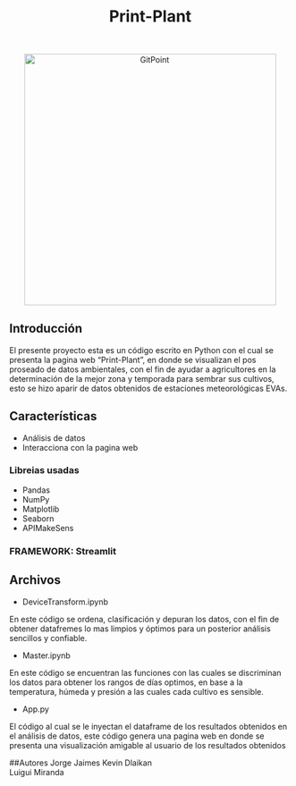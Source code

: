 

<h1 align="center"> Print-Plant </h1> <br>
<p align="center">
  <a href="https://gitpoint.co/">
    <img alt="GitPoint" title="GitPoint" src="https://i.postimg.cc/mgQ89jDb/Printl-Plant.png)](https://postimg.cc/21SQR4hJ" width="450">
  </a>
</p>


## Introducción

El presente proyecto esta es un código escrito en Python con el cual se presenta la pagina web “Print-Plant”, en donde se visualizan el pos proseado  de datos ambientales, con el fin de ayudar a agricultores en la determinación de la mejor zona y temporada para sembrar sus cultivos, esto se hizo aparir de datos obtenidos de estaciones meteorológicas EVAs.

## Características

* Análisis de datos
* Interacciona con la pagina web

### Libreias usadas 

* Pandas
* NumPy
* Matplotlib
* Seaborn
* APIMakeSens

### FRAMEWORK: Streamlit

## Archivos

* DeviceTransform.ipynb

En este código se ordena, clasificación  y  depuran los datos, con el fin de obtener datafremes lo mas limpios y óptimos para un posterior análisis  sencillos y confiable.

* Master.ipynb

En este código se encuentran las funciones con las cuales se discriminan los datos para  obtener los rangos de días optimos, en base a la temperatura, húmeda y presión a las cuales cada cultivo es sensible.

* App.py

El código al cual se le inyectan el dataframe de los resultados obtenidos en el análisis de datos, este código genera una pagina web en donde se presenta una visualización amigable al usuario de los resultados obtenidos

##Autores 
Jorge  Jaimes
Kevin Dlaikan   
Luigui Miranda
